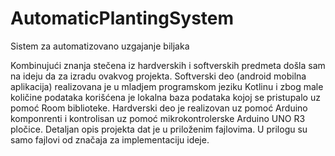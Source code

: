 # AutomaticPlantingSystem

Sistem za automatizovano uzgajanje biljaka

Kombinujući znanja stečena iz hardverskih i softverskih predmeta došla sam na ideju da 
za izradu ovakvog projekta. Softverski deo (android mobilna aplikacija) realizovana je u mladjem
programskom jeziku Kotlinu i zbog male količine podataka korišćena je lokalna baza podataka 
kojoj se pristupalo uz pomoć Room biblioteke. Hardverski deo je realizovan uz pomoć Arduino 
komponrenti i kontrolisan uz pomoć mikrokontrolerske Arduino UNO R3 pločice. Detaljan opis projekta
dat je u priloženim fajlovima. U prilogu su samo fajlovi od značaja za implementaciju ideje.
